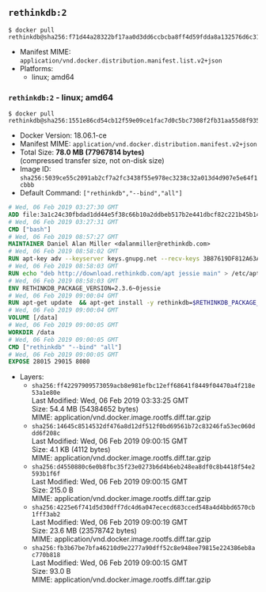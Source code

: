 ## `rethinkdb:2`

```console
$ docker pull rethinkdb@sha256:f71d44a28322bf17aa0d3dd6ccbcba8ff4d59fdda8a132576d6c3132b6ed0e0c
```

-	Manifest MIME: `application/vnd.docker.distribution.manifest.list.v2+json`
-	Platforms:
	-	linux; amd64

### `rethinkdb:2` - linux; amd64

```console
$ docker pull rethinkdb@sha256:1551e86cd54cb12f59e09ce1fac7d0c5bc7308f2fb31aa55d8f93550582aa866
```

-	Docker Version: 18.06.1-ce
-	Manifest MIME: `application/vnd.docker.distribution.manifest.v2+json`
-	Total Size: **78.0 MB (77967814 bytes)**  
	(compressed transfer size, not on-disk size)
-	Image ID: `sha256:5039ce55c2091ab2cf7a2fc3438f55e978ec3238c32a013d4d907e5e64f1cbbb`
-	Default Command: `["rethinkdb","--bind","all"]`

```dockerfile
# Wed, 06 Feb 2019 03:27:30 GMT
ADD file:3a1c24c30fbdad1dd44e5f38c66b10a2ddbeb517b2e441dbcf82c221b45b143b in / 
# Wed, 06 Feb 2019 03:27:31 GMT
CMD ["bash"]
# Wed, 06 Feb 2019 08:57:27 GMT
MAINTAINER Daniel Alan Miller <dalanmiller@rethinkdb.com>
# Wed, 06 Feb 2019 08:58:02 GMT
RUN apt-key adv --keyserver keys.gnupg.net --recv-keys 3B87619DF812A63A8C1005C30742918E5C8DA04A
# Wed, 06 Feb 2019 08:58:03 GMT
RUN echo "deb http://download.rethinkdb.com/apt jessie main" > /etc/apt/sources.list.d/rethinkdb.list
# Wed, 06 Feb 2019 08:58:03 GMT
ENV RETHINKDB_PACKAGE_VERSION=2.3.6~0jessie
# Wed, 06 Feb 2019 09:00:04 GMT
RUN apt-get update 	&& apt-get install -y rethinkdb=$RETHINKDB_PACKAGE_VERSION 	&& rm -rf /var/lib/apt/lists/*
# Wed, 06 Feb 2019 09:00:04 GMT
VOLUME [/data]
# Wed, 06 Feb 2019 09:00:05 GMT
WORKDIR /data
# Wed, 06 Feb 2019 09:00:05 GMT
CMD ["rethinkdb" "--bind" "all"]
# Wed, 06 Feb 2019 09:00:05 GMT
EXPOSE 28015 29015 8080
```

-	Layers:
	-	`sha256:ff42297909573059acb8e981efbc12eff68641f8449f04470a4f218e53a1e80e`  
		Last Modified: Wed, 06 Feb 2019 03:33:25 GMT  
		Size: 54.4 MB (54384652 bytes)  
		MIME: application/vnd.docker.image.rootfs.diff.tar.gzip
	-	`sha256:14645c8514532df476a8d12df512f0bd69561b72c83246fa53ec060ddd6f208c`  
		Last Modified: Wed, 06 Feb 2019 09:00:15 GMT  
		Size: 4.1 KB (4112 bytes)  
		MIME: application/vnd.docker.image.rootfs.diff.tar.gzip
	-	`sha256:d4550880c6e0b8fbc35f23e0273b6d4b6eb248ea8df0c8b4418f54e2593b1f6f`  
		Last Modified: Wed, 06 Feb 2019 09:00:15 GMT  
		Size: 215.0 B  
		MIME: application/vnd.docker.image.rootfs.diff.tar.gzip
	-	`sha256:4225e6f741d5d30dff7dc4d6a047ececd683cced548a4d4bbd6570cb1fff3ab2`  
		Last Modified: Wed, 06 Feb 2019 09:00:19 GMT  
		Size: 23.6 MB (23578742 bytes)  
		MIME: application/vnd.docker.image.rootfs.diff.tar.gzip
	-	`sha256:fb3b67be7bfa46210d9e2277a90dff52c8e948ee79815e224386eb8ac770b818`  
		Last Modified: Wed, 06 Feb 2019 09:00:15 GMT  
		Size: 93.0 B  
		MIME: application/vnd.docker.image.rootfs.diff.tar.gzip
